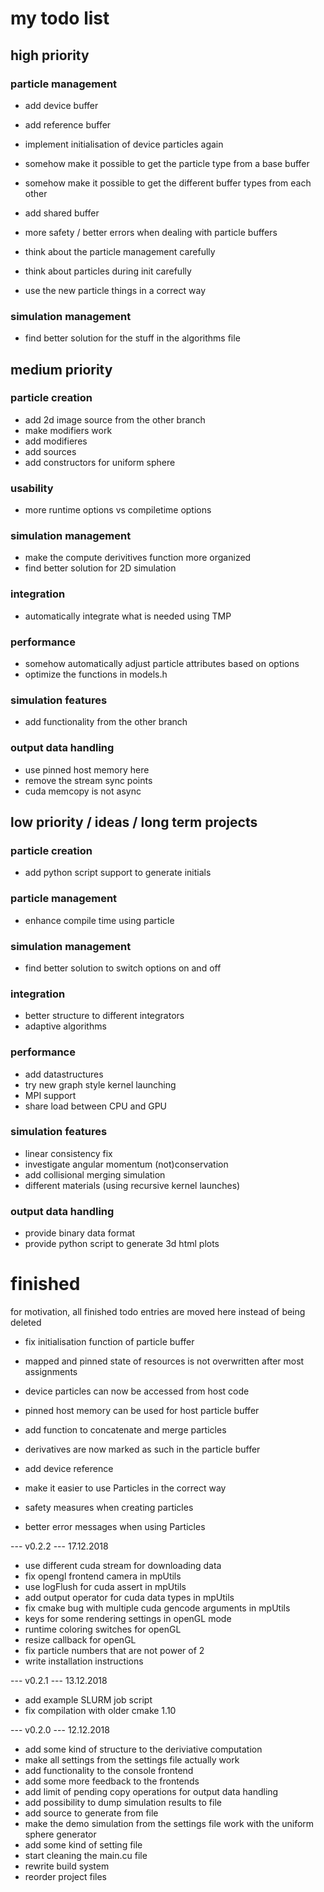# my todo list

## high priority

### particle management
- add device buffer
- add reference buffer
- implement initialisation of device particles again
- somehow make it possible to get the particle type from a base buffer
- somehow make it possible to get the different buffer types from each other

- add shared buffer
- more safety / better errors when dealing with particle buffers

- think about the particle management carefully
- think about particles during init carefully

- use the new particle things in a correct way

### simulation management
- find better solution for the stuff in the algorithms file


## medium priority

### particle creation
- add 2d image source from the other branch
- make modifiers work
- add modifieres
- add sources
- add constructors for uniform sphere

### usability
- more runtime options vs compiletime options

### simulation management
- make the compute derivitives function more organized
- find better solution for 2D simulation

### integration
- automatically integrate what is needed using TMP

### performance
- somehow automatically adjust particle attributes based on options
- optimize the functions in models.h

### simulation features
- add functionality from the other branch

### output data handling
- use pinned host memory here
- remove the stream sync points
- cuda memcopy is not async


## low priority / ideas / long term projects

### particle creation
- add python script support to generate initials

### particle management
- enhance compile time using particle

### simulation management
- find better solution to switch options on and off

### integration
- better structure to different integrators
- adaptive algorithms

### performance
- add datastructures
- try new graph style kernel launching
- MPI support
- share load between CPU and GPU

### simulation features
- linear consistency fix
- investigate angular momentum (not)conservation
- add collisional merging simulation
- different materials (using recursive kernel launches)

### output data handling
- provide binary data format
- provide python script to generate 3d html plots



# finished
for motivation, all finished todo entries are moved here instead of being deleted

- fix initialisation function of particle buffer
- mapped and pinned state of resources is not overwritten after most assignments
- device particles can now be accessed from host code
- pinned host memory can be used for host particle buffer
- add function to concatenate and merge particles
- derivatives are now marked as such in the particle buffer

- add device reference

- make it easier to use Particles in the correct way
- safety measures when creating particles
- better error messages when using Particles

--- v0.2.2 --- 17.12.2018
- use different cuda stream for downloading data
- fix opengl frontend camera in mpUtils
- use logFlush for cuda assert in mpUtils
- add output operator for cuda data types in mpUtils
- fix cmake bug with multiple cuda gencode arguments in mpUtils
- keys for some rendering settings in openGL mode
- runtime coloring switches for openGL
- resize callback for openGL
- fix particle numbers that are not power of 2
- write installation instructions

--- v0.2.1 --- 13.12.2018
- add example SLURM job script
- fix compilation with older cmake 1.10

--- v0.2.0 --- 12.12.2018
- add some kind of structure to the deriviative computation
- make all settings from the settings file actually work
- add functionality to the console frontend
- add some more feedback to the frontends
- add limit of pending copy operations for output data handling
- add possibility to dump simulation results to file
- add source to generate from file
- make the demo simulation from the settings file work with the uniform sphere generator
- add some kind of setting file
- start cleaning the main.cu file
- rewrite build system
- reorder project files
